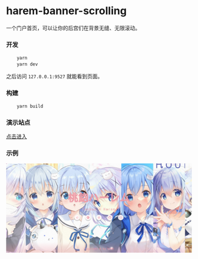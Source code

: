 # harem-banner-scrolling

一个门户首页，可以让你的后宫们在背景无缝、无限滚动。

### 开发
```bash
    yarn
    yarn dev
```
之后访问 `127.0.0.1:9527` 就能看到页面。

### 构建
```bash
    yarn build
```

### 演示站点
[点击进入](http://fz6m.github.io/harem-banner-scrolling/)

### 示例
![](https://raw.githubusercontent.com/fz6m/Private-picgo/moe/img/20200808171444.png)